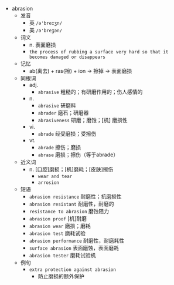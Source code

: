 - abrasion
  - 发音
    - 英 `/ə'breɪʒn/`
    - 美 `/ə'breʒən/`
  - 词义
    - n. 表面磨损
    - `the process of rubbing a surface very hard so that it becomes damaged or disappears`
  - 记忆
    - ab(离去) + ras(擦) + ion → 擦掉 → 表面磨损
  - 同根词
    - adj.
      - `abrasive` 粗糙的；有研磨作用的；伤人感情的
    - n.
      - `abrasive` 研磨料
      - `abrader` 磨石；研磨器
      - `abrasiveness` 研磨；磨蚀；[机] 磨损性
    - vi.
      - `abrade` 经受磨损；受擦伤
    - vt.
      - `abrade` 擦伤；磨损
      - `abrase` 磨损；擦伤（等于abrade）
  - 近义词
    - n. [口腔]磨损；[机]磨耗；[皮肤]擦伤
      - `wear and tear`
      - `arrosion`
  - 短语
    - `abrasion resistance` 耐磨性；抗磨损性 
    - `abrasion resistant` 耐磨性，耐磨的 
    - `resistance to abrasion` 磨蚀阻力 
    - `abrasion proof` [机]耐磨 
    - `abrasion wear` 磨损；磨耗 
    - `abrasion test` 磨耗试验 
    - `abrasion performance` 耐磨性，耐磨耗性 
    - `surface abrasion` 表面磨蚀，表面磨耗 
    - `abrasion tester` 磨耗试验机 
  - 例句
    - `extra protection against abrasion`
      - 防止磨损的额外保护

